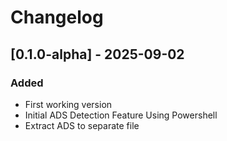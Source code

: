 # Changelog

## [0.1.0-alpha] - 2025-09-02
### Added
- First working version
- Initial ADS Detection Feature Using Powershell
- Extract ADS to separate file